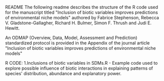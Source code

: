 README
The following readme describes the structure of the R code used for the manuscript titled "Inclusion of biotic variables improves predictions of environmental niche models"
authored by Fabrice Stephenson, Rebecca V. Gladstone-Gallagher, Richard H. Bulmer, Simon F. Thrush and Judi E. Hewitt. 

An ODMAP (Overview, Data, Model, Assessment and Prediction) standardized protocol is provided in the Appendix of the journal article "Inclusion of biotic variables improves predictions of environmental niche models"

R CODE:
1.Inclusions of biotic variables in SDMs.R  - Example code used to explore possible influence of biotic interactions in explaining patterns of species' distribution, abundance and explanatory power.
